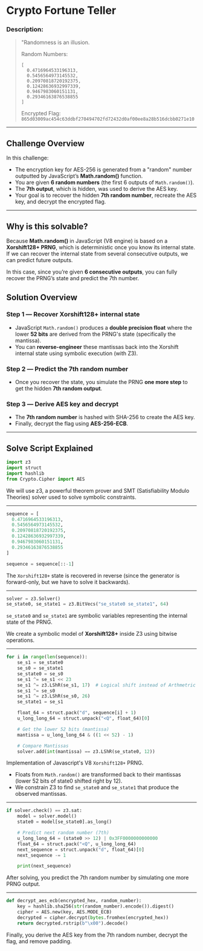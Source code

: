 # **Crypto Fortune Teller**

### **Description:**
> "Randomness is an illusion.  
>  
> Random Numbers:  
> ```
> [  
>   0.4716964533196313,  
>   0.5456564973145532,  
>   0.20970818720192375,  
>   0.12428636932997339,  
>   0.9467983060151131,  
>   0.29346163876538855  
> ]  
> ```  
> Encrypted Flag:  
> `865d03009ac454c63ddbf270494702fd72432d0af00ee8a28b516dcbb0271e10`

---

## **Challenge Overview**

In this challenge:
- The encryption key for AES-256 is generated from a "random" number outputted by JavaScript’s **Math.random()** function.
- You are given **6 random numbers** (the first 6 outputs of `Math.random()`).
- The **7th output**, which is hidden, was used to derive the AES key.
- Your goal is to recover the hidden **7th random number**, recreate the AES key, and decrypt the encrypted flag.

---

## **Why is this solvable?**

Because **Math.random()** in JavaScript (V8 engine) is based on a **Xorshift128+ PRNG**, which is deterministic once you know its internal state. If we can recover the internal state from several consecutive outputs, we can predict future outputs.

In this case, since you’re given **6 consecutive outputs**, you can fully recover the PRNG’s state and predict the 7th number.



## **Solution Overview**

### Step 1️ — Recover Xorshift128+ internal state  
- JavaScript `Math.random()` produces a **double precision float** where the lower **52 bits** are derived from the PRNG's state (specifically the mantissa).
- You can **reverse-engineer** these mantissas back into the Xorshift internal state using symbolic execution (with Z3).
  
### Step 2️ — Predict the 7th random number  
- Once you recover the state, you simulate the PRNG **one more step** to get the hidden **7th random output**.

### Step 3️ — Derive AES key and decrypt  
- The **7th random number** is hashed with SHA-256 to create the AES key.
- Finally, decrypt the flag using **AES-256-ECB**.

---

## **Solve Script Explained**

```python
import z3
import struct
import hashlib
from Crypto.Cipher import AES
```

We will use z3, a powerful theorem prover and SMT (Satisfiability Modulo Theories) solver used to solve symbolic constraints.

---
```python
sequence = [
  0.4716964533196313,
  0.5456564973145532,
  0.20970818720192375,
  0.12428636932997339,
  0.9467983060151131,
  0.29346163876538855
]

sequence = sequence[::-1]
```
The `Xorshift128+` state is recovered in reverse (since the generator is forward-only, but we have to solve it backwards).

---
```python
solver = z3.Solver()
se_state0, se_state1 = z3.BitVecs("se_state0 se_state1", 64)
```
`se_state0` and `se_state1` are symbolic variables representing the internal state of the PRNG.

We create a symbolic model of **Xorshift128+** inside Z3 using bitwise operations.

---
```python
for i in range(len(sequence)):
    se_s1 = se_state0
    se_s0 = se_state1
    se_state0 = se_s0
    se_s1 ^= se_s1 << 23
    se_s1 ^= z3.LShR(se_s1, 17)  # Logical shift instead of Arthmetric shift
    se_s1 ^= se_s0
    se_s1 ^= z3.LShR(se_s0, 26)
    se_state1 = se_s1

    float_64 = struct.pack("d", sequence[i] + 1)
    u_long_long_64 = struct.unpack("<Q", float_64)[0]

    # Get the lower 52 bits (mantissa)
    mantissa = u_long_long_64 & ((1 << 52) - 1)

    # Compare Mantissas
    solver.add(int(mantissa) == z3.LShR(se_state0, 12))
```
Implementation of Javascript's V8 `Xorshift128+` PRNG.
- Floats from `Math.random()` are transformed back to their mantissas (lower 52 bits of state0 shifted right by 12).
- We constrain Z3 to find `se_state0` and `se_state1` that produce the observed mantissas.

---
```python
if solver.check() == z3.sat:
    model = solver.model()
    state0 = model[se_state0].as_long()

    # Predict next random number (7th)
    u_long_long_64 = (state0 >> 12) | 0x3FF0000000000000
    float_64 = struct.pack("<Q", u_long_long_64)
    next_sequence = struct.unpack("d", float_64)[0]
    next_sequence -= 1

    print(next_sequence)
```
After solving, you predict the 7th random number by simulating one more PRNG output.

---
```python
def decrypt_aes_ecb(encrypted_hex, random_number):
    key = hashlib.sha256(str(random_number).encode()).digest()
    cipher = AES.new(key, AES.MODE_ECB)
    decrypted = cipher.decrypt(bytes.fromhex(encrypted_hex))
    return decrypted.rstrip(b"\x00").decode()
```
Finally, you derive the AES key from the 7th random number, decrypt the flag, and remove padding.

